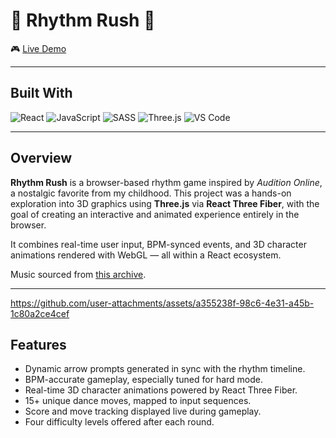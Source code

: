 <h1>💃 Rhythm Rush 💃</h1>

🎮 [Live Demo](https://kkapkane.github.io/RhythmRush/)

---

## Built With

![React](https://img.shields.io/badge/react-%2320232a.svg?style=for-the-badge&logo=react&logoColor=%2361DAFB)
![JavaScript](https://img.shields.io/badge/javascript-%23323330.svg?style=for-the-badge&logo=javascript&logoColor=%23F7DF1E)
![SASS](https://img.shields.io/badge/SASS-hotpink.svg?style=for-the-badge&logo=SASS&logoColor=white)
![Three.js](https://img.shields.io/badge/threejs-black?style=for-the-badge&logo=three.js&logoColor=white)
![VS Code](https://img.shields.io/badge/Visual%20Studio%20Code-0078d7.svg?style=for-the-badge&logo=visual-studio-code&logoColor=white)

---

## Overview

**Rhythm Rush** is a browser-based rhythm game inspired by *Audition Online*, a nostalgic favorite from my childhood. This project was a hands-on exploration into 3D graphics using **Three.js** via **React Three Fiber**, with the goal of creating an interactive and animated experience entirely in the browser.

It combines real-time user input, BPM-synced events, and 3D character animations rendered with WebGL — all within a React ecosystem.

Music sourced from [this archive](https://en.pocket-se.info/archives/1956/).

---




https://github.com/user-attachments/assets/a355238f-98c6-4e31-a45b-1c80a2ce4cef




## Features

- Dynamic arrow prompts generated in sync with the rhythm timeline.
- BPM-accurate gameplay, especially tuned for hard mode.
- Real-time 3D character animations powered by React Three Fiber.
- 15+ unique dance moves, mapped to input sequences.
- Score and move tracking displayed live during gameplay.
- Four difficulty levels offered after each round.
